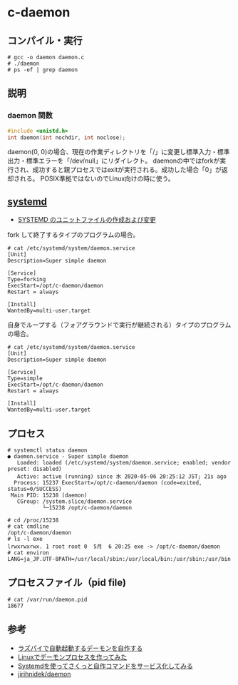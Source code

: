 # c-daemon

## コンパイル・実行

```shell
# gcc -o daemon daemon.c
# ./daemon
# ps -ef | grep daemon 
```

## 説明

### daemon 関数

```c
#include <unistd.h>
int daemon(int nochdir, int noclose);
```

daemon(0, 0)の場合、現在の作業ディレクトリを「/」に変更し標準入力・標準出力・標準エラーを「/dev/null」にリダイレクト。
daemonの中ではforkが実行され、成功すると親プロセスではexitが実行される。成功した場合「0」が返却される。
POSIX準拠ではないのでLinux向けの時に使う。

## [systemd](https://qiita.com/a_yasui/items/f2d8b57aa616e523ede4)

- [SYSTEMD のユニットファイルの作成および変更](https://access.redhat.com/documentation/ja-jp/red_hat_enterprise_linux/7/html/system_administrators_guide/sect-managing_services_with_systemd-unit_files)

fork して終了するタイプのプログラムの場合。

```text
# cat /etc/systemd/system/daemon.service 
[Unit]
Description=Super simple daemon

[Service]
Type=forking
ExecStart=/opt/c-daemon/daemon
Restart = always

[Install]
WantedBy=multi-user.target
```

自身でループする（フォアグラウンドで実行が継続される）タイプのプログラムの場合。

```text
# cat /etc/systemd/system/daemon.service 
[Unit]
Description=Super simple daemon

[Service]
Type=simple
ExecStart=/opt/c-daemon/daemon
Restart = always

[Install]
WantedBy=multi-user.target
```

## プロセス

```shell
# systemctl status daemon
● daemon.service - Super simple daemon
   Loaded: loaded (/etc/systemd/system/daemon.service; enabled; vendor preset: disabled)
   Active: active (running) since 水 2020-05-06 20:25:12 JST; 21s ago
  Process: 15237 ExecStart=/opt/c-daemon/daemon (code=exited, status=0/SUCCESS)
 Main PID: 15238 (daemon)
   CGroup: /system.slice/daemon.service
           └─15238 /opt/c-daemon/daemon

# cd /proc/15238
# cat cmdline 
/opt/c-daemon/daemon
# ls -l exe 
lrwxrwxrwx. 1 root root 0  5月  6 20:25 exe -> /opt/c-daemon/daemon
# cat environ 
LANG=ja_JP.UTF-8PATH=/usr/local/sbin:/usr/local/bin:/usr/sbin:/usr/bin
```

## プロセスファイル（pid file)

```shell
# cat /var/run/daemon.pid 
18677
```

## 参考

- [ラズパイで自動起動するデーモンを自作する](https://takamints.hatenablog.jp/entry/2015/06/07/211150)
- [Linuxでデーモンプロセスを作ってみた](https://qiita.com/ryuichi1208/items/dce61fe0b98a0e0c41a7)
- [Systemdを使ってさくっと自作コマンドをサービス化してみる](https://qiita.com/DQNEO/items/0b5d0bc5d3cf407cb7ff)
- [jirihnidek/daemon](https://github.com/jirihnidek/daemon)